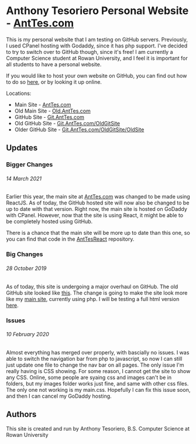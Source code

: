 # Anthony Tesoriero Personal Website - [AntTes.com](http://anttes.com)

This is my personal website that I am testing on GitHub servers. 
Previously, I used CPanel hosting with Godaddy, since it has php support. 
I've decided to try to switch over to GitHub though, since it's free! I am currently a Computer Science student at Rowan University, 
and I feel it is important for all students to have a personal website. 

If you would like to host your own website on GitHub, you can find out how to do so 
[here](https://gist.github.com/TylerFisher/6127328), or by looking it up online.

Locations: 
- Main Site - [AntTes.com](http://anttes.com)
- Old Main Site - [Old.AntTes.com](http://old.anttes.com)
- GitHub Site - [Git.AntTes.com](http://git.anttes.com)
- Old GitHub Site - [Git.AntTes.com/OldGitSite](http://git.anttes.com/OldGitSite)
- Older GitHub Site - [Git.AntTes.com/OldGitSite/OldSite](http://git.anttes.com/OldGitSite/OldSite)

## Updates

### Bigger Changes ### 
###### 14 March 2021
Earlier this year, the main site at [AntTes.com](http://anttes.com) was changed to be made using ReactJS. As of today, the GitHub hosted site will now also be changed to be up to date with that version. Right now, the main site is hosted on GoDaddy with CPanel. However, now that the site is using React, it might be able to be completely hosted using GitHub.

There is a chance that the main site will be more up to date than this one, so you can find that code in the [AntTesReact](https://github.com/anttesoriero/AntTesReact) repository.

### Big Changes ### 
###### 28 October 2019
As of today, this site is undergoing a major overhaul on GitHub. 
The old GitHub site looked like [this](https://git.anttes.com/OldSite/).
The change is going to make the site look more like my [main site](http://anttes.com), currently using php.
I will be testing a full html version [here](http://anttes.com/GitSite).

### Issues ### 
###### 10 February 2020
Almost everything has merged over properly, with bascially no issues. I was able to switch the navigation bar from php to javascript, so now I can still just update one file to change the nav bar on all pages. The only issue I'm really having is CSS showing. For some reason, I cannot get the site to show any CSS. Online, some people are syaing css and images can't be in folders, but my images folder works just fine, and same with other css files. The only one not working is my main.css. Hopefully I can fix this issue soon, and then I can cancel my GoDaddy hosting. 

## Authors
This site is created and run by Anthony Tesoriero, B.S. Computer Science at Rowan University
